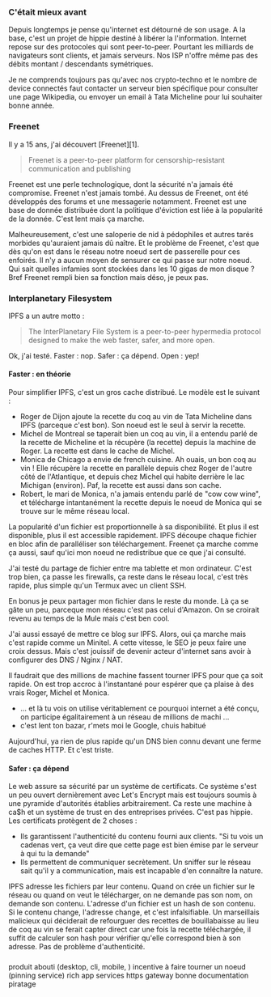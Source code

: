 
### C'était mieux avant

Depuis longtemps je pense qu'internet est détourné de son
usage. A la base, c'est un projet de hippie destiné 
à libérer la l'information. Internet repose sur des 
protocoles qui sont peer-to-peer. Pourtant les milliards
de navigateurs sont clients, et jamais serveurs. Nos
ISP n'offre même pas des débits montant / descendants
symétriques.

Je ne comprends toujours pas qu'avec nos crypto-techno et le
nombre de device connectés faut contacter un serveur bien
spécifique pour consulter une page Wikipedia, ou envoyer
un email à Tata Micheline pour lui souhaiter bonne année. 

### Freenet 

Il y a 15 ans, j'ai découvert [Freenet][1]. 
> Freenet is a peer-to-peer platform for censorship-resistant
> communication and publishing

Freenet est une perle technologique, dont
la sécurité n'a jamais été compromise. Freenet n'est jamais
tombé. Au dessus de Freenet, ont été développés des forums
et une messagerie notamment.
Freenet est une base de donnée distribuée dont la politique
d'éviction est liée à la popularité de la donnée.
C'est lent mais ça marche.

Malheureusement, c'est une saloperie de nid à 
pédophiles et autres tarés morbides qu'auraient jamais dû
naître. Et le problème de Freenet, c'est que dès qu'on est
dans le réseau notre noeud sert de passerelle pour ces 
enfoirés. Il n'y a aucun moyen de sensurer ce qui passe 
sur notre noeud. Qui sait quelles infamies sont stockées 
dans les 10 gigas de mon disque ? Bref Freenet rempli bien
sa fonction mais déso, je peux pas.

### Interplanetary Filesystem

IPFS a un autre motto :
> The InterPlanetary File System is a peer-to-peer hypermedia 
>protocol designed to make the web faster, safer, and more open.

Ok, j'ai testé. Faster : nop. Safer : ça dépend. Open : yep!

#### Faster : en théorie

Pour simplifier IPFS, c'est un gros cache distribué.
Le modèle est le suivant :
- Roger de Dijon ajoute la recette du coq au vin de Tata Micheline
dans IPFS (parceque c'est bon). Son noeud est le seul à servir la 
recette.
- Michel de Montreal se taperait bien un coq au vin, il a entendu parlé
de la recette de Micheline et la récupère (la recette) depuis
la machine de Roger. La recette est dans le cache de Michel.
- Monica de Chicago a envie de french cuisine. Ah ouais,
un bon coq au vin ! Elle récupère la recette en parallèle depuis
 chez Roger de l'autre côté de l'Atlantique, et depuis chez Michel
qui habite derrière le lac Michigan (environ). Paf, la recette est
 aussi dans son cache.
- Robert, le mari de Monica, n'a jamais entendu parlé de
"cow cow wine", et télécharge intantanément la recette 
depuis le noeud de Monica qui se trouve sur le même réseau
local.

La popularité d'un fichier est proportionnelle à sa disponibilité.
Et plus il est disponible, plus il est accessible rapidement.
IPFS découpe chaque fichier en bloc afin de paralléliser
son téléchargement. Freenet ça marche comme ça aussi, 
sauf qu'ici mon noeud ne redistribue que ce que j'ai consulté.

J'ai testé du partage de fichier entre ma tablette et 
mon ordinateur. C'est trop bien, ça passe les firewalls, 
ça reste dans le réseau local, c'est très rapide, plus 
simple qu'un Termux avec un client SSH.
 
En bonus je peux partager mon fichier dans le reste du monde.
Là ça se gâte un peu, parceque mon réseau c'est pas celui
d'Amazon. On se croirait revenu au temps de la Mule mais
c'est ben cool.

J'ai aussi essayé de mettre ce blog sur IPFS. Alors,
oui ça marche mais c'est rapide comme un Minitel. A
cette vitesse, le SEO je peux faire une croix dessus. 
Mais c'est jouissif de devenir acteur d'internet sans 
avoir à configurer des DNS / Nginx / NAT.

Il faudrait que des millions de machine fassent tourner
IPFS pour que ça soit rapide. On est trop accroc à l'instantané
pour espérer que ça plaise à des vrais Roger, Michel et Monica.
- ... et là tu vois on utilise véritablement ce pourquoi
  internet a été conçu, on participe égalitairement à un
  réseau de millions de machi ...
- c'est lent ton bazar, r'mets moi le Google, chuis habitué 

Aujourd'hui, ya rien de plus rapide qu'un DNS
bien connu devant une ferme de caches HTTP. Et c'est triste.

#### Safer : ça dépend

Le web assure sa sécurité par un système de certificats. 
Ce système s'est un peu ouvert dernièrement avec Let's Encrypt
mais est toujours soumis à une pyramide d'autorités établies
arbitrairement. Ca reste une machine à ca$h et 
un système de trust en des entreprises privées. C'est pas
 hippie. 
Les certificats protègent de 2 choses :
- Ils garantissent l'authenticité du contenu fourni
aux clients. "Si tu vois un cadenas vert, ça veut dire
que cette page est bien émise par le serveur à qui tu 
la demande"
- Ils permettent de communiquer secrètement. Un sniffer sur
le réseau sait qu'il y a communication, mais est incapable
d'en connaître la nature.

IPFS adresse les fichiers par leur contenu. Quand on crée
un fichier sur le réseau ou quand on veut le télécharger,
on ne demande pas son nom, on demande son contenu. L'adresse
d'un fichier est un hash de son contenu. Si le contenu 
change, l'adresse change, et c'est infalsifiable.
Un marseillais malicieux qui déciderait de refourguer des
recettes de bouillabaisse au lieu de coq au vin se ferait
capter direct car une fois la recette téléchargée, il suffit
de calculer son hash pour vérifier qu'elle correspond bien
à son adresse. Pas de problème d'authenticité.

###
produit abouti (desktop, cli, mobile, )
incentive à faire tourner un noeud (pinning service)
rich app
services
https
gateway
bonne documentation
piratage